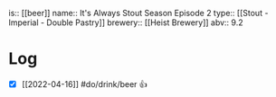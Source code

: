 is:: [[beer]]
name:: It's Always Stout Season Episode 2
type:: [[Stout - Imperial - Double Pastry]]
brewery:: [[Heist Brewery]]
abv:: 9.2

# Log
- [x] [[2022-04-16]] #do/drink/beer 👍
